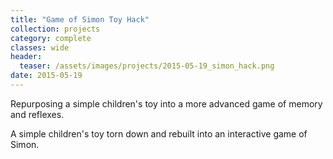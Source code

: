 ```yaml
---
title: "Game of Simon Toy Hack"
collection: projects
category: complete
classes: wide
header: 
  teaser: /assets/images/projects/2015-05-19_simon_hack.png
date: 2015-05-19
---
```


Repurposing a simple children's toy into a more advanced game of memory and reflexes.

A simple children's toy torn down and rebuilt into an interactive game of Simon.